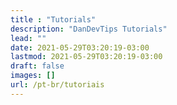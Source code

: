 ```yaml
---
title : "Tutorials"
description: "DanDevTips Tutorials"
lead: ""
date: 2021-05-29T03:20:19-03:00
lastmod: 2021-05-29T03:20:19-03:00
draft: false
images: []
url: /pt-br/tutoriais
---
```


